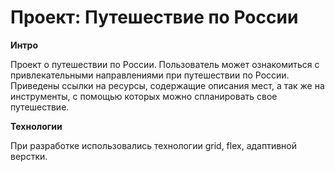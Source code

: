 # Проект: Путешествие по России

**Интро**

Проект о путешествии по России. Пользователь может ознакомиться с привлекательными направлениями при путешествии по России. Приведены ссылки на ресурсы, содержащие описания мест, а так же на инструменты, с помощью которых можно спланировать свое путешествие.

**Технологии**

При разработке использовались технологии grid, flex, адаптивной верстки.

